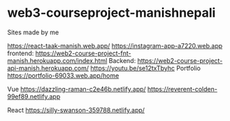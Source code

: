 # web3-courseproject-manishnepali

Sites made by me

https://react-taak-manish.web.app/
https://instagram-app-a7220.web.app
frontend: https://web2-course-project-fnt-manish.herokuapp.com/index.html
Backend: https://web2-course-project-api-manish.herokuapp.com/
https://youtu.be/se12txTbyhc
Portfolio https://portfolio-69033.web.app/home

Vue
https://dazzling-raman-c2e46b.netlify.app/
https://reverent-colden-99ef89.netlify.app

React
https://silly-swanson-359788.netlify.app/

